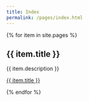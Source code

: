```yaml
---
title: Index
permalink: /pages/index.html
---
```



{% for item in site.pages %}
  <h2>{{ item.title }}</h2>
  <p>{{ item.description }}</p>
  <p><a href="{{ item.url }}">{{ item.title }}</a></p>
{% endfor %}

